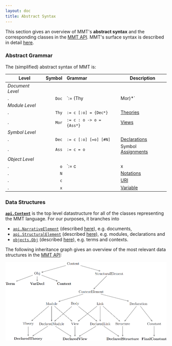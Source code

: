 ```yaml
---
layout: doc
title: Abstract Syntax
---
```

This section gives an overview of MMT's **abstract syntax** and the corresponding classes in the [MMT API](../). MMT's surface syntax is described in detail [here](../../language/).

### Abstract Grammar

The (simplified) abstract syntax of MMT is:

 Level | Symbol | Grammar | Description
---- |----: | :---- | ----
*Document Level* | | |
. | `Doc` | `:= (Thy | Mor)*` | [Documents](narrative.html)
*Module Level* | | |
. | `Thy` | `:= c [:o] = {Dec*}` | [Theories](structural.html#theories)
. | `Mor` | `:= c : o -> o = {Ass*}` | [Views](structural.html#views)
*Symbol Level* | | |
. | `Dec` | `:= c [:o] [=o] [#N]` | [Declarations](structural.html)
. | `Ass` | `:= c = o` | Symbol [Assignments](structural.html#constants)
*Object Level* | | |
. | `o`   | `:= c | x | c( (x[: o])* ; o* ) | c(STRING)` | [Objects/Terms](objects.html)
. | `N`   |   | [Notations](declarations.html#constants)
. | `c`   |   | [URI](uris.html)
. | `x`   |   | [Variable](objects.html)

### Data Structures

**[`api.Content`](apidoc://info.kwarc.mmt.api.Content)** is the top level datastructure for all of the classes representing the MMT language. For our purposes, it branches into 
* [`api.NarrativeElement`](apidoc://info.kwarc.mmt.api.NarrativeElement) (described [here](narrative.html)), e.g. documents,
* [`api.StructuralElement`](apidoc://info.kwarc.mmt.api.StructuralElement) (described [here](structural.html)), e.g. modules, declarations and 
* [`objects.Obj`](apidoc://info.kwarc.mmt.api.objects.Obj) (described [here](objects.html)), e.g. terms and contexts.

The following inheritance graph gives an overview of the most relevant data structures in the [MMT API](../):

![data structures](/doc/img/datastructures.png)
